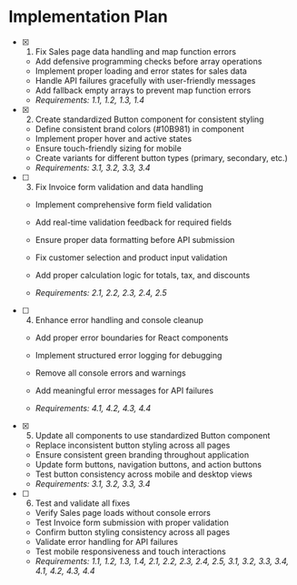 # Implementation Plan

- [x] 1. Fix Sales page data handling and map function errors


  - Add defensive programming checks before array operations
  - Implement proper loading and error states for sales data
  - Handle API failures gracefully with user-friendly messages
  - Add fallback empty arrays to prevent map function errors
  - _Requirements: 1.1, 1.2, 1.3, 1.4_

- [x] 2. Create standardized Button component for consistent styling


  - Define consistent brand colors (#10B981) in component
  - Implement proper hover and active states
  - Ensure touch-friendly sizing for mobile
  - Create variants for different button types (primary, secondary, etc.)
  - _Requirements: 3.1, 3.2, 3.3, 3.4_



- [ ] 3. Fix Invoice form validation and data handling
  - Implement comprehensive form field validation
  - Add real-time validation feedback for required fields
  - Ensure proper data formatting before API submission
  - Fix customer selection and product input validation
  - Add proper calculation logic for totals, tax, and discounts


  - _Requirements: 2.1, 2.2, 2.3, 2.4, 2.5_

- [ ] 4. Enhance error handling and console cleanup
  - Add proper error boundaries for React components
  - Implement structured error logging for debugging


  - Remove all console errors and warnings
  - Add meaningful error messages for API failures
  - _Requirements: 4.1, 4.2, 4.3, 4.4_

- [x] 5. Update all components to use standardized Button component



  - Replace inconsistent button styling across all pages
  - Ensure consistent green branding throughout application
  - Update form buttons, navigation buttons, and action buttons
  - Test button consistency across mobile and desktop views
  - _Requirements: 3.1, 3.2, 3.3, 3.4_

- [ ] 6. Test and validate all fixes
  - Verify Sales page loads without console errors
  - Test Invoice form submission with proper validation
  - Confirm button styling consistency across all pages
  - Validate error handling for API failures
  - Test mobile responsiveness and touch interactions
  - _Requirements: 1.1, 1.2, 1.3, 1.4, 2.1, 2.2, 2.3, 2.4, 2.5, 3.1, 3.2, 3.3, 3.4, 4.1, 4.2, 4.3, 4.4_